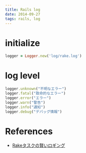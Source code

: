 ```yaml
---
title: Rails log
date: 2014-09-27
tags: rails, log
---
```


# initialize

```rb
logger = Logger.new('log/rake.log')
```


# log level

```rb
logger.unknown("不明なエラー")
logger.fatal("致命的なエラー")
logger.error("エラー")
logger.warn("警告")
logger.info("通知")
logger.debug("デバッグ情報")
```


# References

+ [Rakeタスクの賢いロギング](http://qiita.com/naoty_k/items/0be1a055932b5b461766)
